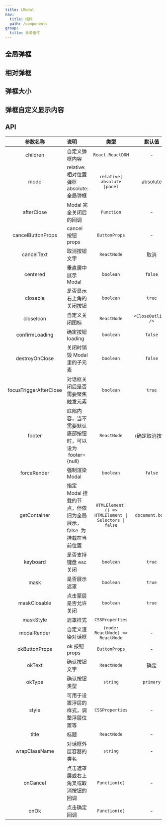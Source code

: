 ```yaml
---
title: LModal
nav:
  title: 组件
  path: /components
group:
  title: 业务组件
---
```


## 全局弹框

<code src="./demos/demo1.tsx" ></code>

## 相对弹框

<code src="./demos/demo2.tsx" ></code>

## 弹框大小

<code src="./demos/demo3.tsx" ></code>

## 弹框自定义显示内容

<code src="./demos/demo4.tsx" ></code>

## API

|        参数名称        | 说明                                                             |                          类型                           |       默认值        |
| :--------------------: | :--------------------------------------------------------------- | :-----------------------------------------------------: | :-----------------: |
|        children        | 自定义弹框内容                                                   |                    `React.ReactDOM`                     |          -          |
|          mode          | relative:相对位置弹框<br />absolute:全局弹框                     |              `relative\| absolute \|panel`              |      absolute       |
|       afterClose       | Modal 完全关闭后的回调                                           |                       `Function`                        |          -          |
|   cancelButtonProps    | cancel 按钮 props                                                |                      `ButtonProps`                      |          -          |
|       cancelText       | 取消按钮文字                                                     |                       `ReactNode`                       |        取消         |
|        centered        | 垂直居中展示 Modal                                               |                        `boolean`                        |       `false`       |
|        closable        | 是否显示右上角的关闭按钮                                         |                        `boolean`                        |       `true`        |
|       closeIcon        | 自定义关闭图标                                                   |                       `ReactNode`                       | `<CloseOutlined />` |
|     confirmLoading     | 确定按钮 loading                                                 |                        `boolean`                        |       `false`       |
|     destroyOnClose     | 关闭时销毁 Modal 里的子元素                                      |                        `boolean`                        |       `false`       |
| focusTriggerAfterClose | 对话框关闭后是否需要聚焦触发元素                                 |                        `boolean`                        |       `true`        |
|         footer         | 底部内容，当不需要默认底部按钮时，可以设为  footer={null}        |                       `ReactNode`                       |   (确定取消按钮)    |
|      forceRender       | 强制渲染 Modal                                                   |                        `boolean`                        |       `false`       |
|      getContainer      | 指定 Modal 挂载的节点，但依旧为全局展示，false  为挂载在当前位置 | `HTMLElement\| () => HTMLElement \| Selectors \| false` |   `document.body`   |
|        keyboard        | 是否支持键盘 esc 关闭                                            |                        `boolean`                        |       `true`        |
|          mask          | 是否展示遮罩                                                     |                        `boolean`                        |       `true`        |
|      maskClosable      | 点击蒙层是否允许关闭                                             |                        `boolean`                        |       `true`        |
|       maskStyle        | 遮罩样式                                                         |                     `CSSProperties`                     |                     |
|      modalRender       | 自定义渲染对话框                                                 |            `(node: ReactNode) => ReactNode`             |          -          |
|     okButtonProps      | ok 按钮 props                                                    |                      `ButtonProps`                      |          -          |
|         okText         | 确认按钮文字                                                     |                       `ReactNode`                       |        确定         |
|         okType         | 确认按钮类型                                                     |                        `string`                         |      `primary`      |
|         style          | 可用于设置浮层的样式，调整浮层位置等                             |                     `CSSProperties`                     |          -          |
|         title          | 标题                                                             |                       `ReactNode`                       |          -          |
|     wrapClassName      | 对话框外层容器的类名                                             |                        `string`                         |          -          |
|        onCancel        | 点击遮罩层或右上角叉或取消按钮的回调                             |                      `Function(e)`                      |          -          |
|          onOk          | 点击确定回调                                                     |                      `Function(e)`                      |          -          |
